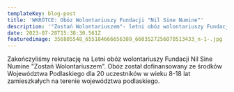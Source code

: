 ```yaml
---
templateKey: blog-post
title: 'WKRÓTCE: Obóz Wolontariuszy Fundacji "Nil Sine Numine"'
description: '"Zostań Wolontariuszem"- letni obóz wolontariuszy Fundacji Nil Sine Numine'
date: 2023-07-28T15:38:30.561Z
featuredimage: 356805548_655184666656389_6603527256070513433_n-1-.jpg
---
```

Zakończyliśmy rekrutację na Letni obóz wolontariuszy Fundacji Nil Sine Numine "Zostań Wolontariuszem". Obóz  został dofinansowany  ze środków Województwa Podlaskiego  dla 20 uczestników w wieku 8-18 lat zamieszkałych na terenie województwa podlaskiego.